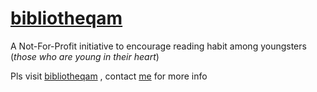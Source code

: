 [bibliotheqam]
============

A Not-For-Profit initiative to encourage reading habit among youngsters
(*those who are young in their heart*)

Pls visit [bibliotheqam] , contact [me] for more info

[bibliotheqam]:http://www.bibliotheqam.org/
[me]:http://twitter.com/gowrishankarin
